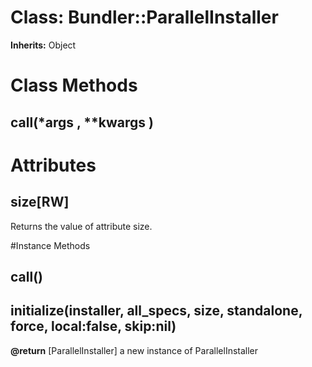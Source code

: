 # Class: Bundler::ParallelInstaller
**Inherits:** Object
    



# Class Methods
## call(*args , **kwargs ) [](#method-c-call)
# Attributes
## size[RW] [](#attribute-i-size)
Returns the value of attribute size.


#Instance Methods
## call() [](#method-i-call)

## initialize(installer, all_specs, size, standalone, force, local:false, skip:nil) [](#method-i-initialize)

**@return** [ParallelInstaller] a new instance of ParallelInstaller

